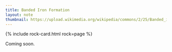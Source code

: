 ```yaml
---
title: Banded Iron Formation
layout: note
thumbnail: https://upload.wikimedia.org/wikipedia/commons/2/25/Banded_iron_formation_Dales_Gorge.jpg
---
```

{% include rock-card.html rock=page %}

Coming soon.
